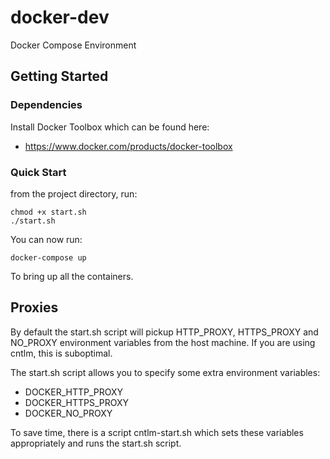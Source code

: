# docker-dev
Docker Compose Environment

## Getting Started

### Dependencies

Install Docker Toolbox which can be found here:
- https://www.docker.com/products/docker-toolbox

### Quick Start
from the project directory, run:
```
chmod +x start.sh
./start.sh
```

You can now run:
```
docker-compose up
```
To bring up all the containers.

## Proxies
By default the start.sh script will pickup HTTP_PROXY, HTTPS_PROXY and NO_PROXY
environment variables from the host machine. If you are using cntlm, this is
suboptimal.

The start.sh script allows you to specify some extra environment variables:
- DOCKER_HTTP_PROXY
- DOCKER_HTTPS_PROXY
- DOCKER_NO_PROXY

To save time, there is a script cntlm-start.sh which sets these variables
appropriately and runs the start.sh script.
